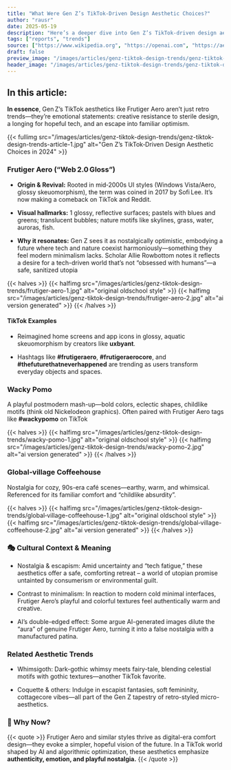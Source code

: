 ```yaml
---
title: "What Were Gen Z’s TikTok‑Driven Design Aesthetic Choices?"
author: "rausr"
date: 2025-05-19
description: "Here’s a deeper dive into Gen Z’s TikTok‑driven design aesthetics, particularly the vibrant Frutiger Aero and its quirky cousins"
tags: ["reports", "trends"]
source: ["https://www.wikipedia.org", "https://openai.com", "https://aesthetics.fandom.com/", "https://www.lemonde.fr/", "https://www.tiktok.com", "https://www.theguardian.com/", "https://www.creativebloq.com/"]
draft: false
preview_image: "/images/articles/genz-tiktok-design-trends/genz-tiktok-design-trends-header-1.jpg"
header_image: "/images/articles/genz-tiktok-design-trends/genz-tiktok-design-trends-article-1.jpg"
---
```



## In this article:

**In essence**, Gen Z’s TikTok aesthetics like Frutiger Aero aren’t just retro trends—they’re emotional statements: creative resistance to sterile design, a longing for hopeful tech, and an escape into familiar optimism.

{{< fullimg src="/images/articles/genz-tiktok-design-trends/genz-tiktok-design-trends-article-1.jpg" alt="Gen Z’s TikTok‑Driven Design Aesthetic Choices in 2024" >}}

### Frutiger Aero (“Web 2.0 Gloss”)

- **Origin & Revival:** Rooted in mid‑2000s UI styles (Windows Vista/Aero, glossy skeuomorphism), the term was coined in 2017 by Sofi Lee. It’s now making a comeback on TikTok and Reddit.
- **Visual hallmarks:** 1 glossy, reflective surfaces; pastels with blues and greens; translucent bubbles; nature motifs like skylines, grass, water, auroras, fish.

- **Why it resonates:** Gen Z sees it as nostalgically optimistic, embodying a future where tech and nature coexist harmoniously—something they feel modern minimalism lacks. Scholar Allie Rowbottom notes it reflects a desire for a tech-driven world that’s not “obsessed with humans”—a safe, sanitized utopia

{{< halves >}}
{{< halfimg src="/images/articles/genz-tiktok-design-trends/frutiger-aero-1.jpg" alt="original oldschool style" >}}
{{< halfimg src="/images/articles/genz-tiktok-design-trends/frutiger-aero-2.jpg" alt="ai version generated" >}}
{{< /halves >}}

#### TikTok Examples

- Reimagined home screens and app icons in glossy, aquatic skeuomorphism by creators like **uxbyant**.

- Hashtags like **#frutigeraero**, **#frutigeraerocore**, and **#thefuturethatneverhappened** are trending as users transform everyday objects and spaces.

### Wacky Pomo

A playful postmodern mash-up—bold colors, eclectic shapes, childlike motifs (think old Nickelodeon graphics). Often paired with Frutiger Aero tags like **#wackypomo** on TikTok

{{< halves >}}
{{< halfimg src="/images/articles/genz-tiktok-design-trends/wacky-pomo-1.jpg" alt="original oldschool style" >}}
{{< halfimg src="/images/articles/genz-tiktok-design-trends/wacky-pomo-2.jpg" alt="ai version generated" >}}
{{< /halves >}}

### Global‑village Coffeehouse

Nostalgia for cozy, 90s-era café scenes—earthy, warm, and whimsical. Referenced for its familiar comfort and “childlike absurdity”.

{{< halves >}}
{{< halfimg src="/images/articles/genz-tiktok-design-trends/global‑village-coffeehouse-1.jpg" alt="original oldschool style" >}}
{{< halfimg src="/images/articles/genz-tiktok-design-trends/global‑village-coffeehouse-2.jpg" alt="ai version generated" >}}
{{< /halves >}}

### 🎭 Cultural Context & Meaning

- Nostalgia & escapism: Amid uncertainty and “tech fatigue,” these aesthetics offer a safe, comforting retreat – a world of utopian promise untainted by consumerism or environmental guilt.

- Contrast to minimalism: In reaction to modern cold minimal interfaces, Frutiger Aero’s playful and colorful textures feel authentically warm and creative.

- AI’s double-edged effect: Some argue AI-generated images dilute the “aura” of genuine Frutiger Aero, turning it into a false nostalgia with a manufactured patina.

### Related Aesthetic Trends

- Whimsigoth: Dark-gothic whimsy meets fairy-tale, blending celestial motifs with gothic textures—another TikTok favorite.

- Coquette & others: Indulge in escapist fantasies, soft femininity, cottagecore vibes—all part of the Gen Z tapestry of retro-styled micro-aesthetics.

### 🚀 Why Now?

{{< quote >}}
Frutiger Aero and similar styles thrive as digital-era comfort design—they evoke a simpler, hopeful vision of the future. In a TikTok world shaped by AI and algorithmic optimization, these aesthetics emphasize **authenticity, emotion, and playful nostalgia.**
{{< /quote >}}